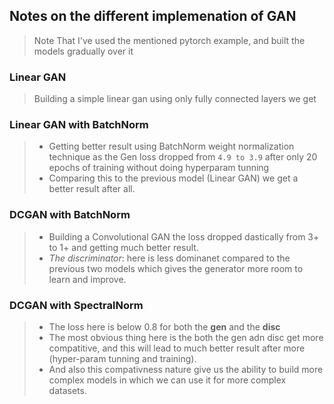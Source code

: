 ## Notes on the different implemenation of GAN
> Note That I've used the mentioned pytorch example, and built the models gradually over it

### Linear GAN
> Building a simple linear gan using only fully connected layers we get 

### Linear GAN with BatchNorm
> - Getting better result using BatchNorm weight normalization technique as the Gen loss dropped from `4.9 to 3.9` after only 20 epochs of training without doing hyperparam tunning 
> - Comparing this to the previous model (Linear GAN) we get a better result after all.

### DCGAN with BatchNorm
> - Building a Convolutional GAN the loss dropped dastically from 3+ to 1+ and getting much better result.
> - _The discriminator_: here is less dominanet compared to the previous two models which gives the generator more room to learn and improve.

### DCGAN with SpectralNorm
> - The loss here is below 0.8 for both the __gen__ and the __disc__
> - The most obvious thing here is the both the gen adn disc get more compatitive, and this will lead to much better result after more (hyper-param tunning and training).
> - And also this compativness nature give us the ability to build more complex models in which we can use it for more complex datasets.
